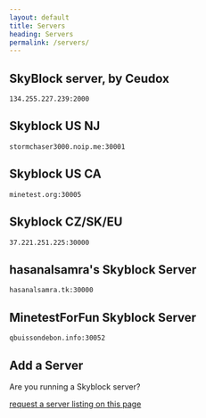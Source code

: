 ```yaml
---
layout: default
title: Servers
heading: Servers
permalink: /servers/
---
```


## SkyBlock server, by Ceudox

```
134.255.227.239:2000
```

## Skyblock US NJ

```
stormchaser3000.noip.me:30001
```

## Skyblock US CA

```
minetest.org:30005
```

## Skyblock CZ/SK/EU

```
37.221.251.225:30000
```

## hasanalsamra's Skyblock Server

```
hasanalsamra.tk:30000
```

## MinetestForFun Skyblock Server

```
qbuissondebon.info:30052
```


## Add a Server

Are you running a Skyblock server?  

[request a server listing on this page](https://github.com/cornernote/minetest-skyblock/issues/new)
